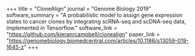 +++
title = "CloneAlign"
journal = "Genome Biology 2019"
software_summary = "A probabilistic model to assign gene expression states to cancer clones by integrating scRNA-seq and scDNA-seq data, implemented in Tensorflow."
software_link = "https://github.com/kieranrcampbell/clonealign"
paper_link = "https://genomebiology.biomedcentral.com/articles/10.1186/s13059-019-1645-z"
+++